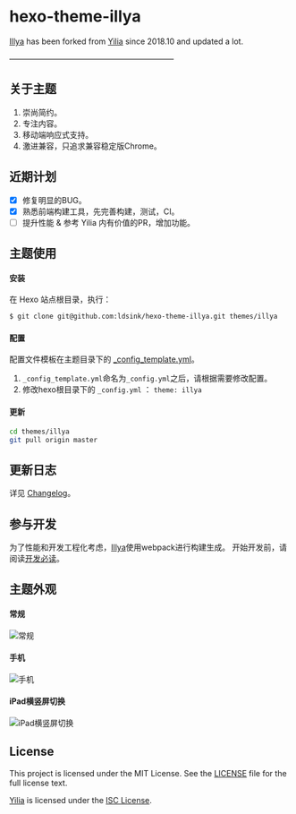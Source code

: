 hexo-theme-illya
================

[Illya](https://github.com/ldsink/hexo-theme-illya) has been forked from [Yilia](https://github.com/litten/hexo-theme-yilia) since 2018.10 and updated a lot.

—————————————————————

关于主题
---
1. 崇尚简约。
1. 专注内容。
1. 移动端响应式支持。
1. 激进兼容，只追求兼容稳定版Chrome。

近期计划
---
- [x] 修复明显的BUG。
- [x] 熟悉前端构建工具，先完善构建，测试，CI。
- [ ] 提升性能 & 参考 Yilia 内有价值的PR，增加功能。

主题使用
---

#### 安装
在 Hexo 站点根目录，执行：
```bash
$ git clone git@github.com:ldsink/hexo-theme-illya.git themes/illya
```

#### 配置
配置文件模板在主题目录下的 [_config_template.yml](./_config_template.yml)。

1. `_config_template.yml`命名为`_config.yml`之后，请根据需要修改配置。
1. 修改hexo根目录下的 `_config.yml` ： `theme: illya`

#### 更新
```bash
cd themes/illya
git pull origin master
```

更新日志
---
详见 [Changelog](./CHANGELOG.md)。

参与开发
---

为了性能和开发工程化考虑，[Illya](https://github.com/ldsink/hexo-theme-illya)使用webpack进行构建生成。
开始开发前，请阅读[开发必读](./docs/development.md)。

主题外观
---

#### 常规
![常规](https://cloud.githubusercontent.com/assets/2024949/19027861/92879edc-8967-11e6-8e60-7987b6507c8d.gif)

#### 手机
![手机](https://cloud.githubusercontent.com/assets/2024949/19027020/1c5b756a-895f-11e6-99bf-ddff9687aee0.gif)

#### iPad横竖屏切换
![iPad横竖屏切换](https://cloud.githubusercontent.com/assets/2024949/19026392/e74e1816-8957-11e6-8f08-eac9b3c8c036.gif)

License
---
This project is licensed under the MIT License. See the [LICENSE](./LICENSE) file for the full license text.

[Yilia](https://github.com/litten/hexo-theme-yilia) is licensed under the [ISC License](https://opensource.org/licenses/ISC).
